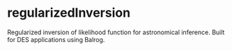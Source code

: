 # regularizedInversion
Regularized inversion of likelihood function for astronomical inference. Built for DES applications using Balrog.
